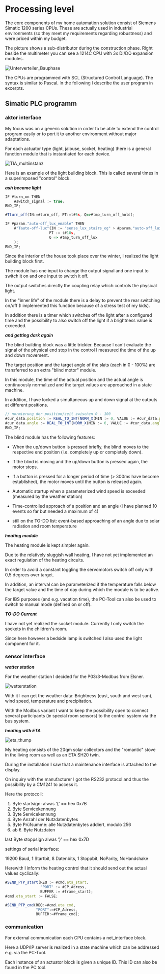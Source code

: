 # Processing level

The core components of my home automation solution consist of Siemens Simatic 1200 series CPUs. These are actually used in industrial environments (so they meet my requirements regarding robustness) and were priced within my budget.

The picture shows a sub-distributor during the construction phase. Right beside the multimeter you can see a 1214C CPU with 3x DI/DO expansion modules.

![Unterverteiler_Bauphase](images/Unterverteiler_Bauphase.JPG)

The CPUs are programmed with SCL (Structured Control Language). The syntax is similar to Pascal. In the following I describe the user program in excerpts.

## Simatic PLC programm

### aktor interface

My focus was on a generic solution in order to be able to extend the control program easily or to port it to another environment without major adaptations.

For each actuator type (light, jalouse, socket, heating) there is a general function module that is instantiated for each device.

![TIA_multiinstanz](images/TIA_multiinstanz.PNG)

Here is an example of the light building block. This is called several times in a superimposed "control" block.

***ash became light***

```javascript
IF #turn_on THEN
    #switch_signal := true;
END_IF;

#Tturn_off(IN:=#turn_off, PT:=t#5s, Q=>#tmp_turn_off_hold);

IF #param."auto-off_lux_enable" THEN
    #"Tauto-off-lux"(IN := "sense_lux_stairs_og" > #param."auto-off_lux",
                    PT := t#10s,
                    Q => #tmp_turn_off_lux
    );
END_IF;
```

Since the interior of the house took place over the winter, I realized the light building block first.

The module has one input to change the output signal and one input to switch it on and one input to switch it off.

The output switches directly the coupling relay which controls the physical light.

In the "inner life" of the module there is a delay to prevent the rear switching on/off (I implemented this function because of a stress test of my kids). 

In addition there is a timer which switches off the light after a configured time and the possibility to also switch off the light if a brightness value is exceeded.

***and getting dark again***

The blind building block was a little trickier. Because I can't evaluate the signal of the physical end stop in the control I measured the time of the up and down movement.

The target position and the target angle of the slats (each in 0 - 100%) are transferred to an extra "blind motor" module.

In this module, the time of the actual position and the actual angle is continuously normalized and the target values are approached in a state machine. 

In addition, I have locked a simultaneous up and down signal at the outputs at different positions.

```javascript
// normierung der position/zeit zwischen 0 - 100 
#cur_data.position := REAL_TO_INT(NORM_X(MIN := 0, VALUE := #cur_data.position_in_time, MAX := #DRIVING_TIME_POSITION) * #DIGIT_SCALA);
#cur_data.angle := REAL_TO_INT(NORM_X(MIN := 0, VALUE := #cur_data.angle_in_time, MAX := #DRIVING_TIME_ANGLE) * #DIGIT_SCALA);
END_IF;
```

The blind module has the following features:

* When the up/down button is pressed briefly, the blind moves to the respective end position (i.e. completely up or completely down).

* If the blind is moving and the up/down button is pressed again, the motor stops.

* If a button is pressed for a longer period of time (> 300ms have become established), the motor moves until the button is released again.

* Automatic startup when a parameterized wind speed is exceeded (measured by the weather station)

* Time-controlled approach of a position and an angle (I have planned 10 events so far but needed a maximum of 4)

* still on the TO-DO list: event-based approaching of an angle due to solar radiation and room temperature

***heating module***

The heating module is kept simpler again.

Due to the relatively sluggish wall heating, I have not yet implemented an exact regulation of the heating circuits.

In order to avoid a constant toggling the servomotors switch off only with 0,5 degrees over target.

In addition, an interval can be parameterized if the temperature falls below the target value and the time of day during which the module is to be active.

For IBS purposes (and e.g. vacation time), the PC-Tool can also be used to switch to manual mode (defined on or off).

***TO-DO Current***

I have not yet realized the socket module. Currently I only switch the sockets in the children's room.

Since here however a bedside lamp is switched I also used the light component for it.

### sensor interface

***wetter station***

For the weather station I decided for the P03/3-Modbus from Elsner.

![wetterstation](images/wetterstation.png)

With it I can get the weather data: Brightness (east, south and west sun), wind speed, temperature and precipitation.

With the Modbus variant I want to keep the possibility open to connect several participants (in special room sensors) to the control system via the bus system.

***heating with ETA***

![eta_thump](images/eta_thump.png)

My heating consists of the 20qm solar collectors and the "romantic" stove in the living room as well as an ETA SH20 twin.

During the installation I saw that a maintenance interface is attached to the display.

On inquiry with the manufacturer I got the RS232 protocol and thus the possibility by a CM1241 to access it.

Here the protocoll:

1. Byte startsign: alwas ’{’ == hex 0x7B
2. Byte Servicekennung
3. Byte Servicekennung
4. Byte Anzahl der Nutzdatenbytes
5. Byte Prüfsumme: alle Nutzdatenbytes addiert, modulo 256
6. ab 6. Byte Nutzdaten

last Byte stoppsign alwas ’}’ == hex 0x7D

settings of serial interface:

19200 Baud, 1 Startbit, 8 Datenbits, 1 Stoppbit, NoParity, NoHandshake

Herewith I inform the heating control that it should send out the actual values cyclically:

```javascript
#SEND_PTP_start(REQ := #cmd.eta_start,
                "PORT" := #CP_Adress,
                BUFFER := #frame_start);
#cmd.eta_start := FALSE;

#SEND_PTP_cmd(REQ:=#cmd.eta_cmd,
              "PORT":=#CP_Adress,
              BUFFER:=#frame_cmd);
```

### communication

For external communication each CPU contains a net_interface block.

Here a UDP/IP server is realized in a state machine which can be addressed e.g. via the PC-Tool.

Each instance of an actuator block is given a unique ID. This ID can also be found in the PC tool.
